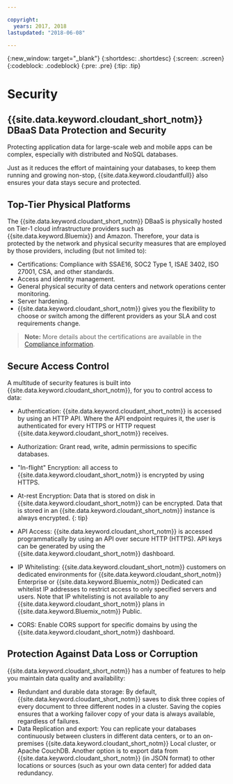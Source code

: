 ```yaml
---

copyright:
  years: 2017, 2018
lastupdated: "2018-06-08"

---
```


{:new_window: target="_blank"}
{:shortdesc: .shortdesc}
{:screen: .screen}
{:codeblock: .codeblock}
{:pre: .pre}
{:tip: .tip}

<!-- Acrolinx: 2017-04-28 -->

# Security

## {{site.data.keyword.cloudant_short_notm}} DBaaS Data Protection and Security

Protecting application data for large-scale web and mobile apps can be complex,
especially with distributed and NoSQL databases.

Just as it reduces the effort of maintaining your databases,
to keep them running and growing non-stop,
{{site.data.keyword.cloudantfull}} also ensures your data stays secure and protected.

## Top-Tier Physical Platforms

The {{site.data.keyword.cloudant_short_notm}} DBaaS is
physically hosted on Tier-1 cloud infrastructure providers such as
{{site.data.keyword.Bluemix}} and Amazon.
Therefore,
your data is protected by the network and physical security measures that are employed by those providers,
including (but not limited to):

- Certifications: Compliance with SSAE16, SOC2 Type 1, ISAE 3402, ISO 27001, CSA, and other standards.
- Access and identity management.
- General physical security of data centers and network operations center monitoring.
- Server hardening.
- {{site.data.keyword.cloudant_short_notm}} gives you the flexibility to
  choose or switch among the different providers
  as your SLA and cost requirements change.

> **Note:** More details about the certifications are available in the [Compliance information](compliance.html).

## Secure Access Control

A multitude of security features is built into
{{site.data.keyword.cloudant_short_notm}},
for you to control access to data:

- Authentication: {{site.data.keyword.cloudant_short_notm}} is accessed
  by using an HTTP API.
  Where the API endpoint requires it,
  the user is authenticated for every HTTPS or HTTP request
  {{site.data.keyword.cloudant_short_notm}} receives.
- Authorization: Grant read,
  write,
  admin permissions to specific databases.
- "In-flight" Encryption: all access to
  {{site.data.keyword.cloudant_short_notm}} is encrypted by using HTTPS.
- At-rest Encryption: Data that is stored on disk in
  {{site.data.keyword.cloudant_short_notm}} can be encrypted.
  Data that is stored in an {{site.data.keyword.cloudant_short_notm}} instance is always encrypted.
  {: tip}
  
- API Access: {{site.data.keyword.cloudant_short_notm}} is accessed programmatically
  by using an API over secure HTTP (HTTPS).
  API keys can be generated by using
  the {{site.data.keyword.cloudant_short_notm}} dashboard.
- IP Whitelisting: {{site.data.keyword.cloudant_short_notm}} customers on dedicated 
  environments for {{site.data.keyword.cloudant_short_notm}} Enterprise or 
  {{site.data.keyword.Bluemix_notm}} Dedicated can whitelist IP addresses to restrict access to only specified 
  servers and users. Note that IP whitelisting is not available to any {{site.data.keyword.cloudant_short_notm}} 
  plans in {{site.data.keyword.Bluemix_notm}} Public. 
- CORS: Enable CORS support for specific domains by using the
  {{site.data.keyword.cloudant_short_notm}} dashboard.

## Protection Against Data Loss or Corruption

{{site.data.keyword.cloudant_short_notm}} has a number of features
to help you maintain data quality and availability:

- Redundant and durable data storage: By default,
  {{site.data.keyword.cloudant_short_notm}} saves to disk three copies
  of every document to three different nodes in a cluster.
  Saving the copies ensures that a working failover copy of your data
  is always available,
  regardless of failures.
- Data Replication and export: You can replicate your databases continuously
  between clusters in different data centers,
  or to an on-premises {{site.data.keyword.cloudant_short_notm}} Local cluster,
  or Apache CouchDB.
  Another option is to export data from
  {{site.data.keyword.cloudant_short_notm}} (in JSON format)
  to other locations or sources (such as your own data center)
  for added data redundancy.
